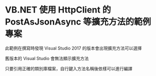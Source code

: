 # VB.NET 使用 HttpClient 的 PostAsJsonAsync 等擴充方法的範例專案

此範例在撰寫時發現 Visual Studio 2017 的版本會出現擴充方法可以選擇

舊版本的 Visual Studio 會無法顯示擴充方法

只要引用正確的類別庫檔案，自行鍵入方法名稱後依樣可以進行編譯

